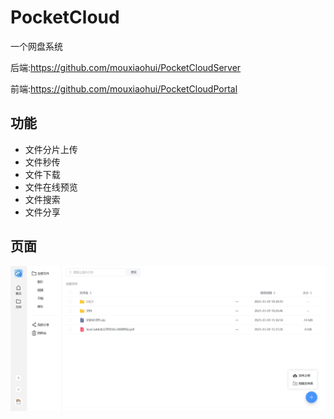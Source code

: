 # PocketCloud

一个网盘系统

后端:https://github.com/mouxiaohui/PocketCloudServer

前端:https://github.com/mouxiaohui/PocketCloudPortal

## 功能

- 文件分片上传
- 文件秒传
- 文件下载
- 文件在线预览
- 文件搜索
- 文件分享

## 页面

![file page](screenshot/file-page.png 'file page')